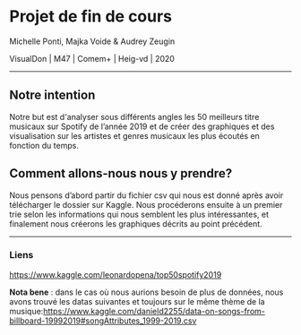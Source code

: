 # Projet de fin de cours

Michelle Ponti, Majka Voide & Audrey Zeugin

VisualDon | M47 | Comem+ | Heig-vd | 2020

------

## Notre intention

Notre but est d'analyser sous différents angles les 50 meilleurs titre musicaux sur Spotify de l’année 2019 et de créer des graphiques et des visualisation sur les artistes et genres musicaux les plus écoutés en fonction du temps.

## Comment allons-nous nous y prendre?

Nous pensons d’abord partir du fichier csv qui nous est donné après avoir télécharger le dossier sur Kaggle. Nous procéderons ensuite à un premier trie selon les informations qui nous semblent les plus intéressantes, et finalement nous créerons les graphiques décrits au point précédent. 

------

### Liens

https://www.kaggle.com/leonardopena/top50spotify2019

**Nota bene** : dans le cas où nous aurions besoin de plus de données, nous avons trouvé les datas suivantes et toujours sur le même thème de la musique:https://www.kaggle.com/danield2255/data-on-songs-from-billboard-19992019#songAttributes_1999-2019.csv